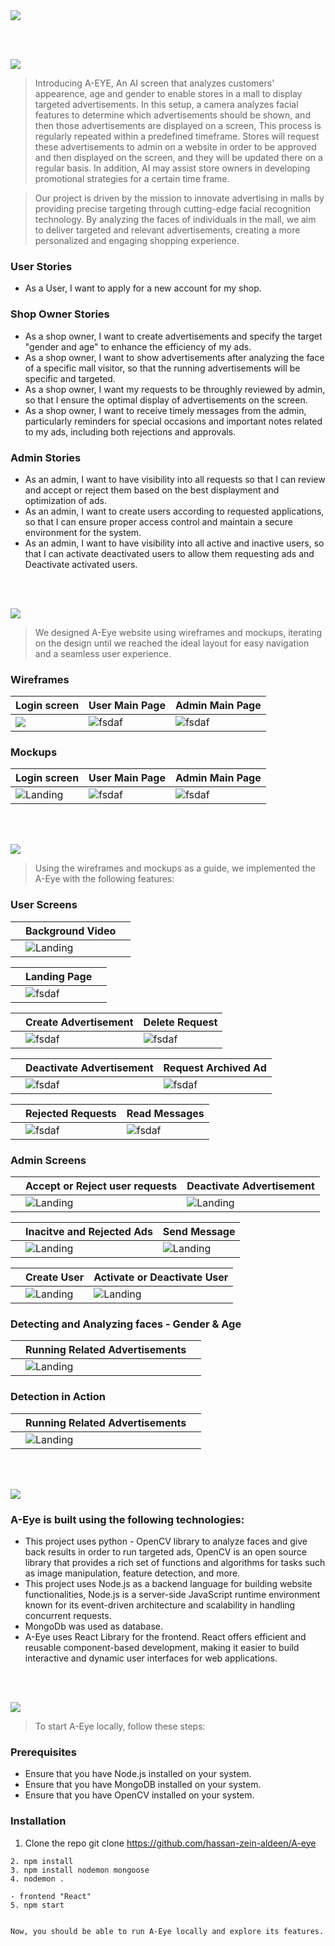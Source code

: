 <img src="./readme/title1.svg"/>

<br><br>

<!-- project philosophy -->
<img src="./readme/title2.svg"/>

> Introducing A-EYE, An AI screen that analyzes customers' appearence, age and gender to enable stores in a mall to display targeted advertisements. In this setup, a camera analyzes facial features to determine which advertisements should be shown, and then those advertisements are displayed on a screen, This process is regularly repeated within a predefined timeframe. Stores will request these advertisements to admin on a website in order to be approved and then displayed on the screen, and they will be updated there on a regular basis. In addition, AI may assist store owners in developing promotional strategies for a certain time frame.

>  Our project is driven by the mission to innovate advertising in malls by providing precise targeting through cutting-edge facial recognition technology. By analyzing the faces of individuals in the mall, we aim to deliver targeted and relevant advertisements, creating a more personalized and engaging shopping experience.

### User Stories
- As a User, I want to apply for a new account for my shop.

### Shop Owner Stories
- As a shop owner, I want to create advertisements and specify the target "gender and age" to enhance the efficiency of my ads.
- As a shop owner, I want to show advertisements after analyzing the face of a specific mall visitor, so that the running advertisements will be specific and targeted.
- As a shop owner, I want my requests to be throughly reviewed by admin, so that I ensure the optimal display of advertisements on the screen.
- As a shop owner, I want to receive timely messages from the admin, particularly reminders for special occasions and important notes related to my ads, including both rejections and approvals.


### Admin Stories
- As an admin, I want to have visibility into all requests so that I can review and accept or reject them based on the best displayment and optimization of ads. 
- As an admin, I want to create users according to requested applications, so that I can ensure proper access control and maintain a secure environment for the system.
- As an admin, I want to have visibility into all active and inactive users, so that I can activate deactivated users to allow them requesting ads and Deactivate activated users.


<br><br>

<!-- Prototyping -->
<img src="./readme/title3.svg"/>

> We designed A-Eye website using wireframes and mockups, iterating on the design until we reached the ideal layout for easy navigation and a seamless user experience.

### Wireframes
| Login screen  | User Main Page | Admin Main Page |
| ---| ---| ---|
| ![](./readme/demo/Login-w.png) | ![fsdaf](./readme/demo/userpage-w.png) | ![fsdaf](./readme/demo/adminpage-w.png) |

### Mockups
| Login screen  | User Main Page | Admin Main Page |
| ---| ---| ---|
| ![Landing](./readme/demo/Login-m.png) | ![fsdaf](./readme/demo/userpage-m.png) | ![fsdaf](./readme/demo/adminpage-m.png) |

<br><br>

<!-- Implementation -->
<img src="./readme/title4.svg"/>

> Using the wireframes and mockups as a guide, we implemented the A-Eye with the following features:


### User Screens 
| | Background Video | |
| ---| ---| ---|
| | ![Landing](./readme/demo/backgvideo.gif) | |

| | Landing Page | |
| ---| ---| ---|
| | ![fsdaf](./readme/demo/landingpage.gif) | |

|| Create Advertisement |  Delete Request  |
| ---| ---| ---|
|  | ![fsdaf](./readme/demo/createad.gif) | ![fsdaf](./readme/demo/deletrequestuser.gif) |

|| Deactivate Advertisement |  Request Archived Ad  |
| ---| ---| ---|
|  | ![fsdaf](./readme/demo/deactivateActivead.gif) | ![fsdaf](./readme/demo/requestarchivad.gif) |

|| Rejected Requests |  Read Messages  |
| ---| ---| ---|
|  | ![fsdaf](./readme/demo/showrjctdrquest.gif) | ![fsdaf](./readme/demo/readmsg.gif) |

### Admin Screens 
| | Accept or Reject user requests | Deactivate Advertisement |
| ---| ---| ---|
| | ![Landing](./readme/demo/ar.gif) | ![Landing](./readme/demo/deactivatead-a.gif) |

| | Inacitve and Rejected Ads | Send Message |
| ---| ---| ---|
| | ![Landing](./readme/demo/inactrejads.gif) | ![Landing](./readme/demo/msg.gif) |

| | Create User | Activate or Deactivate User |
| ---| ---| ---|
| | ![Landing](./readme/demo/createuser.gif) | ![Landing](./readme/demo/actdeact.gif) |

### Detecting and Analyzing faces - Gender & Age 
| | Running Related Advertisements | |
| ---| ---| ---|
| | ![Landing](./readme/demo/target.gif) | |

### Detection in Action
| | Running Related Advertisements | |
| ---| ---| ---|
| | ![Landing](./readme/demo/realScenario.gif) | |


<br><br>

<!-- Tech stack -->
<img src="./readme/title5.svg"/>

###  A-Eye is built using the following technologies:

- This project uses python - OpenCV library to analyze faces and give back results in order to run targeted ads,
OpenCV is an open source library that provides a rich set of functions and algorithms for tasks such as image manipulation, feature detection, and more.
- This project uses Node.js as a backend language for building website functionalities, Node.js is a server-side JavaScript runtime environment known for its event-driven architecture and scalability in handling concurrent requests.
- MongoDb was used as database.
- A-Eye uses React Library for the frontend. React offers efficient and reusable component-based development, making it easier to build interactive and dynamic user interfaces for web applications.

<br><br>

<!-- How to run -->
<img src="./readme/title6.svg"/>

> To start A-Eye locally, follow these steps:

### Prerequisites

* Ensure that you have Node.js installed on your system.
* Ensure that you have MongoDB installed on your system.
* Ensure that you have OpenCV installed on your system.

### Installation

1.  Clone the repo
   git clone https://github.com/hassan-zein-aldeen/A-eye
   ```
2. npm install
3. npm install nodemon mongoose
4. nodemon .

- frontend "React"
5. npm start 


Now, you should be able to run A-Eye locally and explore its features.